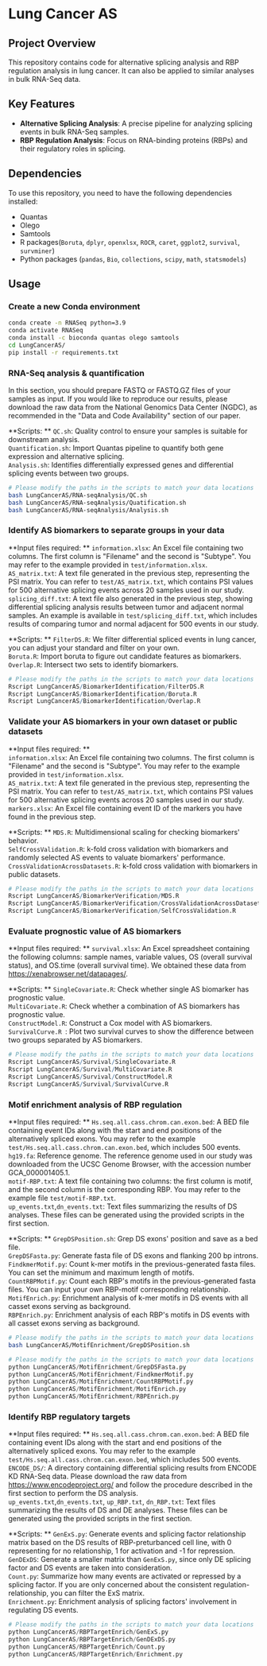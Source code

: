 # Lung Cancer AS

## Project Overview

This repository contains code for alternative splicing analysis and RBP regulation analysis in lung cancer. It can also be applied to similar analyses in bulk RNA-Seq data.

## Key Features

- **Alternative Splicing Analysis**: A precise pipeline for analyzing splicing events in bulk RNA-Seq samples.
- **RBP Regulation Analysis**: Focus on RNA-binding proteins (RBPs) and their regulatory roles in splicing.

## Dependencies

To use this repository, you need to have the following dependencies installed:

- Quantas
- Olego
- Samtools
- R packages(`Boruta`, `dplyr`, `openxlsx`, `ROCR`, `caret`, `ggplot2`, `survival`, `survminer`)
- Python packages (`pandas`, `Bio`, `collections`, `scipy`, `math`, `statsmodels`)

## Usage

### Create a new Conda environment

```bash
conda create -n RNASeq python=3.9
conda activate RNASeq
conda install -c bioconda quantas olego samtools
cd LungCancerAS/
pip install -r requirements.txt
```

### RNA-Seq analysis & quantification  

In this section, you should prepare FASTQ or FASTQ.GZ files of your samples as input. If you would like to reproduce our results, please download the raw data from the National Genomics Data Center (NGDC), as recommended in the "Data and Code Availability" section of our paper.  

**Scripts:  **
`QC.sh`: Quality control to ensure your samples is suitable for downstream analysis.  
`Quantification.sh`: Import Quantas pipeline to quantify both gene expression and alternative splicing.  
`Analysis.sh`: Identifies differentially expressed genes and differential splicing events between two groups.     

```bash
# Please modify the paths in the scripts to match your data locations  
bash LungCancerAS/RNA-seqAnalysis/QC.sh
bash LungCancerAS/RNA-seqAnalysis/Quatification.sh
bash LungCancerAS/RNA-seqAnalysis/Analysis.sh
```

### Identify AS biomarkers to separate groups in your data      
  
**Input files required:  **
`information.xlsx`: An Excel file containing two columns. The first column is "Filename" and the second is "Subtype". You may refer to the example provided in `test/information.xlsx`.   
`AS_matrix.txt`: A text file generated in the previous step, representing the PSI matrix. You can refer to `test/AS_matrix.txt`, which contains PSI values for 500 alternative splicing events across 20 samples used in our study.   
`splicing_diff.txt`: A text file also generated in the previous step, showing differential splicing analysis results between tumor and adjacent normal samples. An example is available in `test/splicing_diff.txt`, which includes results of comparing tumor and normal adjacent for 500 events in our study.   

**Scripts:  **
`FilterDS.R`: We filter differential spliced events in lung cancer, you can adjust your standard and filter on your own.  
`Boruta.R`: Import boruta to figure out candidate features as biomarkers.  
`Overlap.R`: Intersect two sets to identify biomarkers.  

```r
# Please modify the paths in the scripts to match your data locations 
Rscript LungCancerAS/BiomarkerIdentification/FilterDS.R
Rscript LungCancerAS/BiomarkerIdentification/Boruta.R
Rscript LungCancerAS/BiomarkerIdentification/Overlap.R
```

### Validate your AS biomarkers in your own dataset or public datasets

**Input files required:   **  
`information.xlsx`: An Excel file containing two columns. The first column is "Filename" and the second is "Subtype". You may refer to the example provided in `test/information.xlsx`.  
`AS_matrix.txt`: A text file generated in the previous step, representing the PSI matrix. You can refer to `test/AS_matrix.txt`, which contains PSI values for 500 alternative splicing events across 20 samples used in our study.  
`markers.xlsx`:  An Excel file containing event ID of the markers you have found in the previous step.      
  
**Scripts:  **
`MDS.R`: Multidimensional scaling for checking biomarkers' behavior.  
`SelfCrossValidation.R`: k-fold cross validation with biomarkers and randomly selected AS events to valuate biomarkers' performance.  
`CrossValidationAcrossDatasets.R`: k-fold cross validation with biomarkers in public datasets.  

```r
# Please modify the paths in the scripts to match your data locations 
Rscript LungCancerAS/BiomarkerVerification/MDS.R
Rscript LungCancerAS/BiomarkerVerification/CrossValidationAcrossDatasets.R
Rscript LungCancerAS/BiomarkerVerification/SelfCrossValidation.R
```

### Evaluate prognostic value of AS biomarkers

**Input files required:     **
`survival.xlsx`: An Excel spreadsheet containing the following columns: sample names, variable values, OS (overall survival status), and OS.time (overall survival time). We obtained these data from https://xenabrowser.net/datapages/.  
  
**Scripts:  **
`SingleCovariate.R`: Check whether single AS biomarker has prognostic value.  
`MultiCovariate.R`: Check whether a combination of AS biomarkers has prognostic value.  
`ConstructModel.R`: Construct a Cox model with AS biomarkers.  
`SurvivalCurve.R `: Plot two survival curves to show the difference between two groups separated by AS biomarkers.  

```r
# Please modify the paths in the scripts to match your data locations  
Rscript LungCancerAS/Survival/SingleCovariate.R
Rscript LungCancerAS/Survival/MultiCovariate.R
Rscript LungCancerAS/Survival/ConstructModel.R
Rscript LungCancerAS/Survival/SurvivalCurve.R
```

### Motif enrichment analysis of RBP regulation

**Input files required:  **
`Hs.seq.all.cass.chrom.can.exon.bed`:  A BED file containing event IDs along with the start and end positions of the alternatively spliced exons. You may refer to the example `test/Hs.seq.all.cass.chrom.can.exon.bed`, which includes 500 events.   
`hg19.fa`: Reference genome. The reference genome used in our study was downloaded from the UCSC Genome Browser, with the accession number GCA_000001405.1.            
`motif-RBP.txt`: A text file containing two columns: the first column is motif, and the second column is the corresponding RBP. You may refer to the example file `test/motif-RBP.txt`.   
`up_events.txt`,`dn_events.txt`: Text files summarizing the results of DS analyses. These files can be generated using the provided scripts in the first section.     

**Scripts:  **
`GrepDSPosition.sh`: Grep DS exons' position and save as a bed file.  
`GrepDSFasta.py`: Generate fasta file of DS exons and flanking 200 bp introns.  
`FindkmerMotif.py`: Count k-mer motifs in the previous-generated fasta files. You can set the minimum and maximum length of motifs.  
`CountRBPMotif.py`: Count each RBP's motifs in the previous-generated fasta files. You can input your own RBP-motif corresponding relationship.  
`MotifEnrich.py`: Enrichment analysis of k-mer motifs in DS events with all casset exons serving as background.  
`RBPEnrich.py`: Enrichment analysis of each RBP's motifs in DS events with all casset exons serving as background.  

```bash
# Please modify the paths in the scripts to match your data locations  
bash LungCancerAS/MotifEnrichment/GrepDSPosition.sh
```
```python
# Please modify the paths in the scripts to match your data locations  
python LungCancerAS/MotifEnrichment/GrepDSFasta.py
python LungCancerAS/MotifEnrichment/FindkmerMotif.py
python LungCancerAS/MotifEnrichment/CountRBPMotif.py
python LungCancerAS/MotifEnrichment/MotifEnrich.py
python LungCancerAS/MotifEnrichment/RBPEnrich.py
```

### Identify RBP regulatory targets

**Input files required:   **
`Hs.seq.all.cass.chrom.can.exon.bed`:  A BED file containing event IDs along with the start and end positions of the alternatively spliced exons. You may refer to the example `test/Hs.seq.all.cass.chrom.can.exon.bed`, which includes 500 events.   
`ENCODE_DS/`: A directory containing differential splicing results from ENCODE KD RNA-Seq data. Please download the raw data from https://www.encodeproject.org/ and follow the procedure described in the first section to perform the DS analysis.        
`up_events.txt`,`dn_events.txt`, `up_RBP.txt`, `dn_RBP.txt`: Text files summarizing the results of DS and DE analyses. These files can be generated using the provided scripts in the first section.    

**Scripts:  **
`GenExS.py`: Generate events and splicing factor relationship matrix based on the DS results of RBP-preturbanced cell line, with 0 representing for no relationship, 1 for activation and -1 for repression.  
`GenDExDS`: Generate a smaller matrix than `GenExS.py`, since only DE splicing factor and DS events are taken into consideration.  
`Count.py`: Summarize how many events are activated or repressed by a splicing factor. If you are only concerned about the consistent regulation-relationship, you can filter the ExS matrix.  
`Enrichment.py`: Enrichment analysis of splicing factors' involvement in regulating DS events.  

```python
# Please modify the paths in the scripts to match your data locations  
python LungCancerAS/RBPTargetEnrich/GenExS.py
python LungCancerAS/RBPTargetEnrich/GenDExDS.py
python LungCancerAS/RBPTargetEnrich/Count.py
python LungCancerAS/RBPTargetEnrich/Enrichment.py

```







